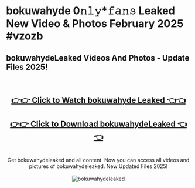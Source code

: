 # bokuwahyde 0𝚗𝚕𝚢*𝚏𝚊𝚗𝚜 Leaked New Video & Photos February 2025 #vzozb

<h2>bokuwahydeLeaked Videos And Photos - Update Files 2025!</h2>
<br>
<div align="center">
<h2><a href="https://mediaupload.pro?title=bokuwahyde&ref=11F" rel="nofollow">👉👉 Click to Watch bokuwahyde Leaked 👈👈</a></h2>
<h2><a href="https://mediaupload.pro?title=bokuwahyde&ref=11F" rel="nofollow">👉👉 Click to Download bokuwahydeLeaked 👈👈</a></h2>
<br>
Get bokuwahydeleaked and all content. Now you can access all videos and pictures of bokuwahydeleaked. New Updated Files 2025!
<br>
<br>
<a href="https://mediaupload.pro?title=bokuwahyde&ref=11F" rel="nofollow" data-target="animated-image.originalLink"><img src="https://i.ibb.co/Gkj2r4b/banner.png" alt="bokuwahydeleaked" style="max-width: 100%; display: inline-block;" data-target="animated-image.originalImage"></a>
</div>
<br>

